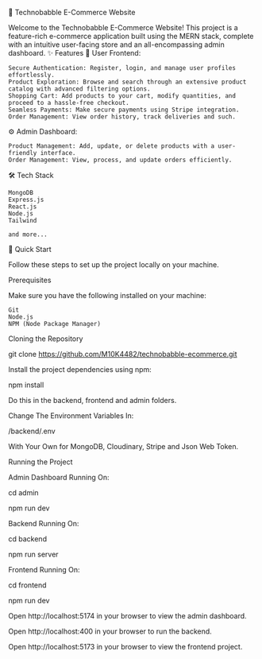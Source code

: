 🛒 Technobabble E-Commerce Website

Welcome to the Technobabble E-Commerce Website! This project is a feature-rich e-commerce application built using the MERN stack, complete with an intuitive user-facing store and an all-encompassing admin dashboard.
✨ Features
🌟 User Frontend:

    Secure Authentication: Register, login, and manage user profiles effortlessly.
    Product Exploration: Browse and search through an extensive product catalog with advanced filtering options.
    Shopping Cart: Add products to your cart, modify quantities, and proceed to a hassle-free checkout.
    Seamless Payments: Make secure payments using Stripe integration.
    Order Management: View order history, track deliveries and such.

⚙️ Admin Dashboard:

    Product Management: Add, update, or delete products with a user-friendly interface.
    Order Management: View, process, and update orders efficiently.

🛠️ Tech Stack

    MongoDB
    Express.js
    React.js
    Node.js
    Tailwind

    and more...
    
🤸 Quick Start

Follow these steps to set up the project locally on your machine.

Prerequisites

Make sure you have the following installed on your machine:

    Git
    Node.js
    NPM (Node Package Manager)

Cloning the Repository

git clone https://github.com/M10K4482/technobabble-ecommerce.git


Install the project dependencies using npm:

npm install

Do this in the backend, frontend and admin folders.

Change The Environment Variables In:

/backend/.env

With Your Own for MongoDB, Cloudinary, Stripe and Json Web Token.

Running the Project

Admin Dashboard Running On:

cd admin

npm run dev

Backend Running On:

cd backend

npm run server

Frontend Running On:

cd frontend

npm run dev

Open http://localhost:5174 in your browser to view the admin dashboard.

Open http://localhost:400 in your browser to run the backend.

Open http://localhost:5173 in your browser to view the frontend project.
